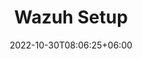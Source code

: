 ---
title: "Wazuh Setup"
date: 2022-10-30T08:06:25+06:00
description: the Setup of Wazuh SIEM and Log aggregation
menu:
  sidebar:
    name: Wazuh Setup
    identifier: wazuh
    parent: setup
    weight: 10

tags: ["Homelab","Network","SIEM"]
categories: ["Basic"]
---
